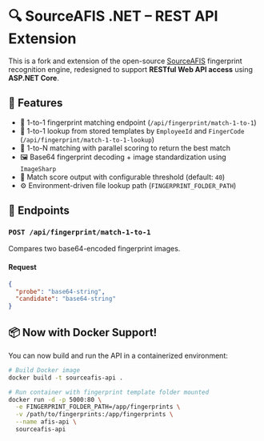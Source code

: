 # 🔍 SourceAFIS .NET – REST API Extension

This is a fork and extension of the open-source [SourceAFIS](https://github.com/robertvazan/sourceafis-net) fingerprint recognition engine, redesigned to support **RESTful Web API access** using **ASP.NET Core**.

## 📌 Features

- 🧬 1-to-1 fingerprint matching endpoint (`/api/fingerprint/match-1-to-1`)
- 📂 1-to-1 lookup from stored templates by `EmployeeId` and `FingerCode` (`/api/fingerprint/match-1-to-1-lookup`)
- 🧠 1-to-N matching with parallel scoring to return the best match
- 🖼️ Base64 fingerprint decoding + image standardization using `ImageSharp`
- 🧾 Match score output with configurable threshold (default: `40`)
- ⚙️ Environment-driven file lookup path (`FINGERPRINT_FOLDER_PATH`)

## 🚀 Endpoints

### `POST /api/fingerprint/match-1-to-1`
Compares two base64-encoded fingerprint images.

#### Request
```json
{
  "probe": "base64-string",
  "candidate": "base64-string"
}
```
## 📦 Now with Docker Support!

You can now build and run the API in a containerized environment:

```bash
# Build Docker image
docker build -t sourceafis-api .

# Run container with fingerprint template folder mounted
docker run -d -p 5000:80 \
  -e FINGERPRINT_FOLDER_PATH=/app/fingerprints \
  -v /path/to/fingerprints:/app/fingerprints \
  --name afis-api \
  sourceafis-api
